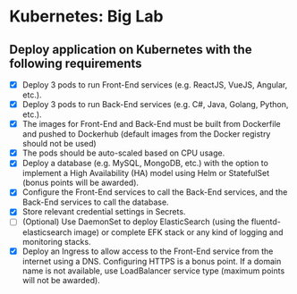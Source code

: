 # Kubernetes: Big Lab

## Deploy application on Kubernetes with the following requirements

- [x] Deploy 3 pods to run Front-End services (e.g. ReactJS, VueJS, Angular, etc.).
- [x] Deploy 3 pods to run Back-End services (e.g. C#, Java, Golang, Python, etc.).
- [x] The images for Front-End and Back-End must be built from Dockerfile and pushed to Dockerhub (default images from the Docker registry should not be used)
- [x] The pods should be auto-scaled based on CPU usage.
- [x] Deploy a database (e.g. MySQL, MongoDB, etc.) with the option to implement a High Availability (HA) model using Helm or StatefulSet (bonus points will be awarded).
- [x] Configure the Front-End services to call the Back-End services, and the Back-End services to call the database.
- [x] Store relevant credential settings in Secrets.
- [ ] (Optional) Use DaemonSet to deploy ElasticSearch (using the fluentd-elasticsearch image) or complete EFK stack or any kind of logging and monitoring stacks.
- [x] Deploy an Ingress to allow access to the Front-End service from the internet using a DNS. Configuring HTTPS is a bonus point. If a domain name is not available, use LoadBalancer service type (maximum points will not be awarded).
